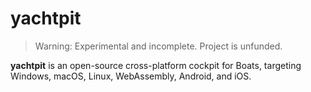 # yachtpit

> Warning: Experimental and incomplete. Project is unfunded.

**yachtpit** is an open-source cross-platform cockpit for Boats, targeting Windows, macOS, Linux, WebAssembly, Android, and iOS.
